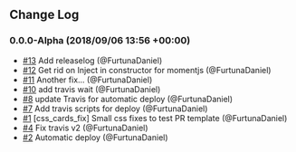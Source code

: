 ## Change Log

### 0.0.0-Alpha (2018/09/06 13:56 +00:00)
- [#13](https://github.com/FurtunaDaniel/playground/pull/13) Add releaselog (@FurtunaDaniel)
- [#12](https://github.com/FurtunaDaniel/playground/pull/12) Get rid on Inject in constructor for momentjs (@FurtunaDaniel)
- [#11](https://github.com/FurtunaDaniel/playground/pull/11) Another fix... (@FurtunaDaniel)
- [#10](https://github.com/FurtunaDaniel/playground/pull/10) add travis wait (@FurtunaDaniel)
- [#8](https://github.com/FurtunaDaniel/playground/pull/8) update Travis for automatic deploy (@FurtunaDaniel)
- [#7](https://github.com/FurtunaDaniel/playground/pull/7) Add travis scripts for deploy (@FurtunaDaniel)
- [#1](https://github.com/FurtunaDaniel/playground/pull/1) [css_cards_fix] Small css fixes to test PR template (@FurtunaDaniel)
- [#4](https://github.com/FurtunaDaniel/playground/pull/4) Fix travis v2 (@FurtunaDaniel)
- [#2](https://github.com/FurtunaDaniel/playground/pull/2) Automatic deploy (@FurtunaDaniel)